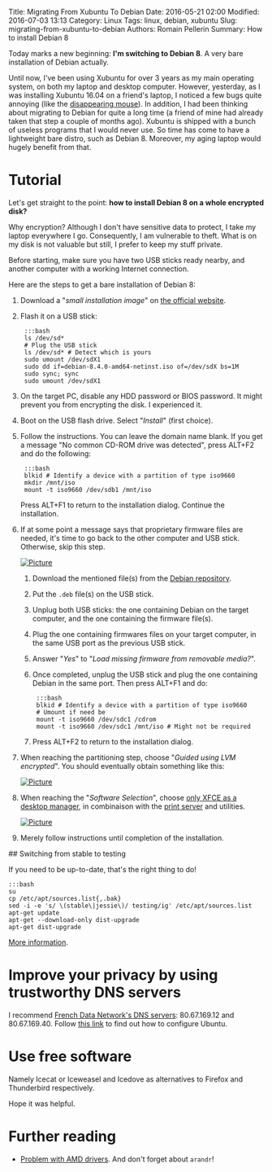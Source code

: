 Title: Migrating From Xubuntu To Debian
Date: 2016-05-21 02:00
Modified: 2016-07-03 13:13
Category: Linux 
Tags: linux, debian, xubuntu
Slug: migrating-from-xubuntu-to-debian
Authors: Romain Pellerin
Summary: How to install Debian 8 

Today marks a new beginning: **I'm switching to Debian 8**. A very bare installation of Debian actually.

Until now, I've been using Xubuntu for over 3 years as my main operating system, on both my laptop and desktop computer. However, yesterday, as I was installing Xubuntu 16.04 on a friend's laptop, I noticed a few bugs quite annoying (like the [disappearing mouse](https://bugs.launchpad.net/ubuntu/+bug/1573454)). In addition, I had been thinking about migrating to Debian for quite a long time (a friend of mine had already taken that step a couple of months ago). Xubuntu is shipped with a bunch of useless programs that I would never use. So time has come to have a lightweight bare distro, such as Debian 8. Moreover, my aging laptop would hugely benefit from that.

# Tutorial

Let's get straight to the point: **how to install Debian 8 on a whole encrypted disk?**

Why encryption? Although I don't have sensitive data to protect, I take my laptop everywhere I go. Consequently, I am vulnerable to theft. What is on my disk is not valuable but still, I prefer to keep my stuff private.

Before starting, make sure you have two USB sticks ready nearby, and another computer with a working Internet connection.

Here are the steps to get a bare installation of Debian 8:

1. Download a "*small installation image*" on [the official website](https://www.debian.org/distrib/).
2. Flash it on a USB stick:

        :::bash
        ls /dev/sd*
        # Plug the USB stick
        ls /dev/sd* # Detect which is yours
        sudo umount /dev/sdX1
        sudo dd if=debian-8.4.0-amd64-netinst.iso of=/dev/sdX bs=1M
        sudo sync; sync
        sudo umount /dev/sdX1

3. On the target PC, disable any HDD password or BIOS password. It might prevent you from encrypting the disk. I experienced it.
4. Boot on the USB flash drive. Select "*Install*" (first choice).
5. Follow the instructions. You can leave the domain name blank. If you get a message "No common CD-ROM drive was detected", press ALT+F2 and do the following:

        :::bash
        blkid # Identify a device with a partition of type iso9660
        mkdir /mnt/iso
        mount -t iso9660 /dev/sdb1 /mnt/iso

    Press ALT+F1 to return to the installation dialog. Continue the installation.

6. If at some point a message says that proprietary firmware files are needed, it's time to go back to the other computer and USB stick. Otherwise, skip this step.

    [![Picture]({filename}/images/debian_firmware.jpg)]({filename}/images/debian_firmware.jpg)

    1. Download the mentioned file(s) from the [Debian repository](https://packages.debian.org/jessie/).
    2. Put the `.deb` file(s) on the USB stick.
    3. Unplug both USB sticks: the one containing Debian on the target computer, and the one containing the firmware file(s).
    4. Plug the one containing firmwares files on your target computer, in the same USB port as the previous USB stick.
    5. Answer "*Yes*" to "*Load missing firmware from removable media?*".
    6. Once completed, unplug the USB stick and plug the one containing Debian in the same port. Then press ALT+F1 and do:
    
            :::bash
            blkid # Identify a device with a partition of type iso9660
            # Umount if need be
            mount -t iso9660 /dev/sdc1 /cdrom
            mount -t iso9660 /dev/sdc1 /mnt/iso # Might not be required

    10. Press ALT+F2 to return to the installation dialog. 

7. When reaching the partitioning step, choose "*Guided using LVM encrypted*". You should eventually obtain something like this:
    
    [![Picture]({filename}/images/debian_partitions.jpg)]({filename}/images/debian_partitions.jpg)

8. When reaching the "*Software Selection*", choose [only XFCE as a desktop manager](http://forums.debian.net/viewtopic.php?f=17&t=125037#p595087), in combinaison with the [print server](http://comments.gmane.org/gmane.linux.debian.user/455520) and utilities.
    
    [![Picture]({filename}/images/debian_selection.jpg)]({filename}/images/debian_selection.jpg)

9. Merely follow instructions until completion of the installation.

## Switching from stable to testing

If you need to be up-to-date, that's the right thing to do!

    :::bash
    su
    cp /etc/apt/sources.list{,.bak}
    sed -i -e 's/ \(stable\|jessie\)/ testing/ig' /etc/apt/sources.list
    apt-get update
    apt-get --download-only dist-upgrade
    apt-get dist-upgrade

[More information](http://unix.stackexchange.com/questions/90389/how-to-upgrade-debian-stable-wheezy-to-testing-jessie).

# Improve your privacy by using trustworthy DNS servers

I recommend [French Data Network's DNS servers](https://larlet.fr/david/stream/2015/10/12/): 80.67.169.12 and 80.67.169.40. Follow [this link](http://askubuntu.com/questions/627899/nameserver-127-0-1-1-in-resolv-conf-wont-go-away) to find out how to configure Ubuntu.

# Use free software

Namely Icecat or Iceweasel and Icedove as alternatives to Firefox and Thunderbird respectively.


Hope it was helpful.

# Further reading

- [Problem with AMD drivers](https://wiki.debian.org/fr/AtiHowTo). And don't forget about `arandr`!
